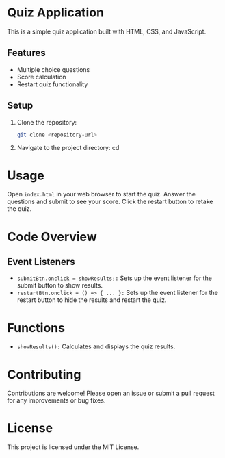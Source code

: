 # Quiz Application

This is a simple quiz application built with HTML, CSS, and JavaScript.

## Features

- Multiple choice questions
- Score calculation
- Restart quiz functionality

## Setup

1. Clone the repository:

   ```bash
   git clone <repository-url>
   ```

2. Navigate to the project directory:
   cd <project-directory>

# Usage

Open `index.html` in your web browser to start the quiz.
Answer the questions and submit to see your score.
Click the restart button to retake the quiz.

# Code Overview

## Event Listeners

- `submitBtn.onclick = showResults;:` Sets up the event listener for the submit button to show results.
- `restartBtn.onclick = () => { ... }:` Sets up the event listener for the restart button to hide the results and restart the quiz.

# Functions

- `showResults():` Calculates and displays the quiz results.

# Contributing

Contributions are welcome! Please open an issue or submit a pull request for any improvements or bug fixes.

# License

This project is licensed under the MIT License.
